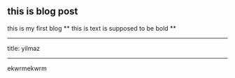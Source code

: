 ## this is blog post

this is my first blog
** this is text is supposed to be bold **

---

title: yilmaz

---

ekwrmekwrm
